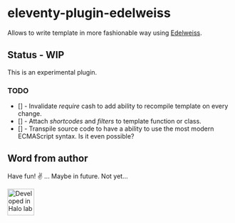 # eleventy-plugin-edelweiss

Allows to write template in more fashionable way using [Edelweiss](https://github.com/YevhenKap/edelweiss).

## Status - WIP

This is an experimental plugin.

### TODO

- [] - Invalidate _require_ cash to add ability to recompile template on every change. 
- [] - Attach _shortcodes_ and _filters_ to template function or class.
- [] - Transpile source code to have a ability to use the most modern ECMAScript syntax. Is it even possible?

## Word from author

Have fun! ✌️ ... Maybe in future. Not yet...

<a href="https://www.halo-lab.com/?utm_source=github-brifinator-3000">
  <img src="https://api.halo-lab.com/wp-content/uploads/dev_halo.svg" alt="Developed in Halo lab" height="60">
</a>
